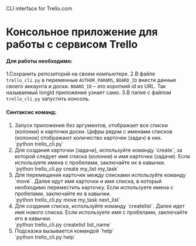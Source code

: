 CLI interface for Trello.com

<h1>Консольное приложение для работы с сервисом Trello</h1>
<h4>Для работы необходимо:</h4>

1.Сохранить репозиторий на своем компьютере.
2.В файле `trello_cli.py` в переменные `AUTHOR_PARAMS`, `BOARD_ID` внести данные своего аккаунта и доски. `BOARD_ID` – это короткий id из URL. Так называемый longId приложение узнает само.
3.В папке с файлом `trello_cli.py` запустить консоль.

<h4>Синтаксис команд:</h4>
<ol>
<li>Запуск приложения без аргументов, отображает все списки (колонки) и карточки доски. Цифры рядом с именами списков (колонок) отображают количество карточек (задач) в них.
 <br>
`python trello_cli.py`</li>
<li>Для создания карточки (задачи), используйте команду `create`, за которой следует имя списка (колонки) и имя карточки (задачи). Если используете имена с пробелами, заключайте их в кавычки.
<br>
`python trello_cli.py create my_list my_task`</li>
<li>Для перемещения карточек между списками используйте команду `move`. Далее идут имя карточки и имя списка, в который необходимо переместить карточку. Если используете имена с пробелами, заключайте их в кавычки.
<br>
`python trello_cli.py move my_task next_list`</li>
<li>Для создания списка, используйте команду `createlist`. Далее идет имя нового списка. Если используете имя с пробелами, заключайте его в кавычки.
<br>
`python trello_cli.py createlist list_name`</li>
<li>Подсказка вызывается командой `help`
<br>
`python trello_cli.py help`</li>
</ol>

